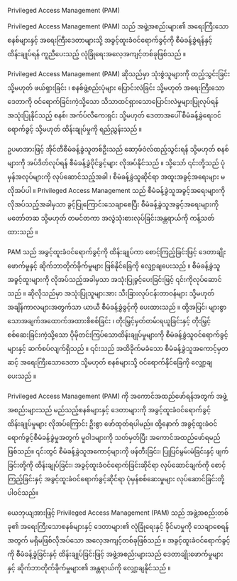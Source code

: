 Privileged Access Management (PAM) 

Privileged Access Management (PAM) သည် အဖွဲ့အစည်းများ၏ အရေးကြီးသောစနစ်များနှင့် အရေးကြီးဒေတာများသို့ အခွင့်ထူးခံဝင်ရောက်ခွင့်ကို စီမံခန့်ခွဲရန်နှင့် ထိန်းချုပ်ရန် ကူညီပေးသည့် လုံခြုံရေးအလေ့အကျင့်တစ်ခုဖြစ်သည် ။

Privileged Access Management (PAM) ဆိုသည်မှာ သုံးစွဲသူများကို ထည့်သွင်းခြင်း သို့မဟုတ် ဖယ်ရှားခြင်း ၊ စနစ်ဖွဲ့စည်းပုံများ ပြောင်းလဲခြင်း သို့မဟုတ် အရေးကြီးသောဒေတာကို ဝင်ရောက်ခြင်းကဲ့သို့သော သိသာထင်ရှားသောပြောင်းလဲမှုများပြုလုပ်ရန် အသုံးပြုနိုင်သည့် စနစ်၊ အက်ပ်လီကေးရှင်း သို့မဟုတ် ဒေတာအပေါ် စီမံခန့်ခွဲရေးဝင်ရောက်ခွင့် သို့မဟုတ် ထိန်းချုပ်မှုကို ရည်ညွှန်းသည် ။

ဥပမာအားဖြင့် အိုင်တီစီမံခန့်ခွဲသူတစ်ဦးသည် ဆော့ဖ်ဝဲလ်ထည့်သွင်းရန် သို့မဟုတ် စနစ်များကို အပ်ဒိတ်လုပ်ရန် စီမံခန့်ခွဲပိုင်ခွင့်များ လိုအပ်နိုင်သည် ။ သို့သော် ၎င်းတို့သည် ပုံမှန်အလုပ်များကို လုပ်ဆောင်သည့်အခါ ၊ စီမံခန့်ခွဲသူဆိုင်ရာ အထူးအခွင့်အရေးများ မလိုအပ်ပါ ။ Privileged Access Management သည် စီမံခန့်ခွဲသူအခွင့်အရေးများကို လိုအပ်သည့်အခါမှသာ ခွင့်ပြုကြောင်းသေချာစေပြီး စီမံခန့်ခွဲသူအခွင့်အရေးများကို မတော်တဆ သို့မဟုတ် တမင်တကာ အလွဲသုံးစားလုပ်ခြင်းအန္တရာယ်ကို ကန့်သတ်ထားသည် ။

PAM သည် အခွင့်ထူးခံဝင်ရောက်ခွင့်ကို ထိန်းချုပ်ကာ စောင့်ကြည့်ခြင်းဖြင့် ဒေတာချိုးဖောက်မှုနှင့် ဆိုက်ဘာတိုက်ခိုက်မှုများ ဖြစ်နိုင်ခြေကို လျှော့ချပေးသည် ။ စီမံခန့်ခွဲသူအခွင့်ထူးများကို လိုအပ်သည့်အခါမှသာ အသုံးပြုခွင့်ပေးခြင်းဖြင့် ၎င်းကိုလုပ်ဆောင်သည် ။ ဆိုလိုသည်မှာ အသုံးပြုသူများအား သီးခြားလုပ်ငန်းတာဝန်များ သို့မဟုတ် အချိန်ကာလများအတွက်သာ ယာယီ စီမံခန့်ခွဲခွင့်ကို ပေးထားသည် ။ ထို့အပြင်၊ များစွာသောအချက်အထောက်အထားစိစစ်ခြင်း ၊ တိုးမြှင့်မှတ်တမ်းရယူခြင်းနှင့် တိုးမြှင့်စစ်ဆေးခြင်းကဲ့သို့သော ပိုမိုတင်းကြပ်သောထိန်းချုပ်မှုများကို စီမံခန့်ခွဲသူဝင်ရောက်ခွင့်များနှင့် ဆက်စပ်လျက်ရှိသည် ။ ၎င်းသည် အထိခိုက်မခံသော စီမံခန့်ခွဲသူအကောင့်မှတဆင့် အရေးကြီးသောဒေတာ သို့မဟုတ် စနစ်များသို့ ဝင်ရောက်နိုင်ခြေကို လျှော့ချပေးသည် ။

Privileged Access Management (PAM)  ကို အကောင်အထည်ဖော်ရန်အတွက် အဖွဲ့အစည်းများသည် မည်သည့်စနစ်များနှင့် ဒေတာများကို အခွင့်ထူးခံဝင်ရောက်ခွင့် ထိန်းချုပ်မှုများ လိုအပ်ကြောင်း ဦးစွာ ဖော်ထုတ်ရပါမည်။ ထို့နောက် အခွင့်ထူးခံဝင်ရောက်ခွင့်စီမံခန့်ခွဲမှုအတွက် မူဝါဒများကို သတ်မှတ်ပြီး အကောင်အထည်ဖော်ရမည်ဖြစ်သည်။ ၎င်းတွင် စီမံခန့်ခွဲသူအကောင့်များကို ဖန်တီးခြင်း၊ ပြုပြင်မွမ်းမံခြင်းနှင့် ဖျက်ခြင်းတို့ကို ထိန်းချုပ်ခြင်း၊ အခွင့်ထူးခံဝင်ရောက်ခြင်းဆိုင်ရာ လုပ်ဆောင်ချက်ကို စောင့်ကြည့်ခြင်းနှင့် အခွင့်ထူးခံဝင်ရောက်ခွင့်ဆိုင်ရာ ပုံမှန်စစ်ဆေးမှုများ လုပ်ဆောင်ခြင်းတို့ ပါဝင်သည်။

ယေဘုယျအားဖြင့် Privileged Access Management (PAM)  သည် အဖွဲ့အစည်းတစ်ခု၏ အရေးကြီးသောစနစ်များနှင့် ဒေတာများ၏ လုံခြုံရေးနှင့် ခိုင်မာမှုကို သေချာစေရန်အတွက် မရှိမဖြစ်လိုအပ်သော အလေ့အကျင့်တစ်ခုဖြစ်သည် ။ အခွင့်ထူးခံဝင်ရောက်ခွင့်ကို စီမံခန့်ခွဲခြင်းနှင့် ထိန်းချုပ်ခြင်းဖြင့် အဖွဲ့အစည်းများသည် ဒေတာချိုးဖောက်မှုများနှင့် ဆိုက်ဘာတိုက်ခိုက်မှုများ၏ အန္တရာယ်ကို လျှော့ချနိုင်သည် ။